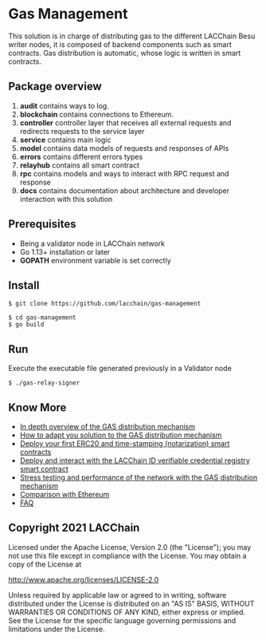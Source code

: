 # Gas Management

This solution is in charge of distributing gas to the different LACChain Besu writer nodes, it is composed of backend components such as smart contracts. Gas distribution is automatic, whose logic is written in smart contracts. 

## Package overview

1. **audit** contains ways to log.
2. **blockchain** contains connections to Ethereum.
3. **controller** controller layer that receives all external requests and redirects requests to the service layer
4. **service** contains main logic
5. **model** contains data models of requests and responses of APIs
6. **errors** contains different errors types
7. **relayhub** contains all smart contract 
8. **rpc** contains models and ways to interact with RPC request and response
9. **docs** contains documentation about architecture and developer interaction with this 
solution

## Prerequisites

* Being a validator node in LACChain network
* Go 1.13+ installation or later
* **GOPATH** environment variable is set correctly

## Install

```
$ git clone https://github.com/lacchain/gas-management

$ cd gas-management
$ go build
```

## Run

Execute the executable file generated previously in a Validator node

```
$ ./gas-relay-signer
```

## Know More

* [In depth overview of the GAS distribution mechanism](https://github.com/lacchain/gas-management/blob/master/docs/OVERVIEW.md)
* [How to adapt you solution to the GAS distribution mechanism](https://github.com/lacchain/gas-management/blob/master/docs/How_adapt_your_Dapp.md)
* [Deploy your first ERC20 and time-stamping (notarization) smart contracts](https://github.com/lacchain/gas-management/blob/master/docs/tutorial/Deploy_SmartContract.md)
* [Deploy and interact with the LACChain ID verifiable credential registry smart contract](https://github.com/lacchain/besu-id/blob/main/Manual%20Identidad%20-%20VC%20English.pdf)
* [Stress testing and performance of the network with the GAS distribution mechanism](https://github.com/lacchain/gas-management/blob/master/docs/STRESS_TESTING.md)
* [Comparison with Ethereum](https://github.com/lacchain/gas-management/blob/master/docs/COMPARISON_WITH_ETHEREUM.md)
* [FAQ](https://github.com/LACNet-Networks/gas-management/blob/master/docs/FAQ.md)

## Copyright 2021 LACChain

Licensed under the Apache License, Version 2.0 (the "License");
you may not use this file except in compliance with the License.
You may obtain a copy of the License at

http://www.apache.org/licenses/LICENSE-2.0

Unless required by applicable law or agreed to in writing, software
distributed under the License is distributed on an "AS IS" BASIS,
WITHOUT WARRANTIES OR CONDITIONS OF ANY KIND, either express or implied.
See the License for the specific language governing permissions and
limitations under the License.
